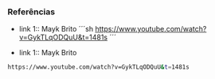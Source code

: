 ### Referências
* link 1:: Mayk Brito
´´´sh
    https://www.youtube.com/watch?v=GykTLqODQuU&t=1481s
´´´

* link 1:: Mayk Brito
```sh
https://www.youtube.com/watch?v=GykTLqODQuU&t=1481s
```
